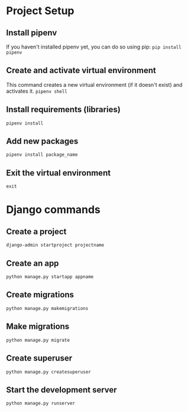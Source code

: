 # Project Setup

## Install pipenv
If you haven't installed pipenv yet, you can do so using pip:
`pip install pipenv`

## Create and activate virtual environment
This command creates a new virtual environment (if it doesn't exist) and activates it.
`pipenv shell`

## Install requirements (libraries)
`pipenv install`

## Add new packages
`pipenv install package_name`

## Exit the virtual environment
`exit`

# Django commands
## Create a project
`django-admin startproject projectname`

## Create an app
`python manage.py startapp appname`

## Create migrations
`python manage.py makemigrations`

## Make migrations
`python manage.py migrate`

## Create superuser
`python manage.py createsuperuser`

## Start the development server
`python manage.py runserver`